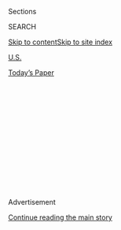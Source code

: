 <div id="app">

<div>

<div>

<div>

<div class="NYTAppHideMasthead css-1q2w90k e1suatyy0">

<div class="section css-ui9rw0 e1suatyy2">

<div class="css-eph4ug er09x8g0">

<div class="css-6n7j50">

</div>

<span class="css-1dv1kvn">Sections</span>

<div class="css-10488qs">

<span class="css-1dv1kvn">SEARCH</span>

</div>

[Skip to content](#site-content)[Skip to site
index](#site-index)

</div>

<div id="masthead-section-label" class="css-1wr3we4 eaxe0e00">

[U.S.](https://www.nytimes.com/section/us)

</div>

<div class="css-10698na e1huz5gh0">

</div>

</div>

<div id="masthead-bar-one" class="section hasLinks css-15hmgas e1csuq9d3">

<div class="css-uqyvli e1csuq9d0">

</div>

<div class="css-1uqjmks e1csuq9d1">

</div>

<div class="css-9e9ivx">

[](https://myaccount.nytimes.com/auth/login?response_type=cookie&client_id=vi)

</div>

<div class="css-1bvtpon e1csuq9d2">

[Today’s
Paper](https://www.nytimes.com/section/todayspaper)

</div>

</div>

</div>

</div>

<div data-aria-hidden="false">

<div id="site-content" data-role="main">

<div>

<div class="css-1aor85t" style="opacity:0.000000001;z-index:-1;visibility:hidden">

<div class="css-1hqnpie">

<div class="css-epjblv">

<span class="css-17xtcya">[U.S.](/section/us)</span><span class="css-x15j1o">|</span><span class="css-fwqvlz">Trader
Joe’s Defends Product Labels Criticized as
Racist</span>

</div>

<div class="css-k008qs">

<div class="css-1iwv8en">

<span class="css-18z7m18"></span>

<div>

</div>

</div>

<span class="css-1n6z4y">https://nyti.ms/2XiX7z0</span>

<div class="css-1705lsu">

<div class="css-4xjgmj">

<div class="css-4skfbu" data-role="toolbar" data-aria-label="Social Media Share buttons, Save button, and Comments Panel with current comment count" data-testid="share-tools">

  - 
  - 
  - 
  - 
    
    <div class="css-6n7j50">
    
    </div>

  - 

</div>

</div>

</div>

</div>

</div>

</div>

<div id="NYT_TOP_BANNER_REGION" class="css-13pd83m">

</div>

<div id="top-wrapper" class="css-1sy8kpn">

<div id="top-slug" class="css-l9onyx">

Advertisement

</div>

[Continue reading the main
story](#after-top)

<div class="ad top-wrapper" style="text-align:center;height:100%;display:block;min-height:250px">

<div id="top" class="place-ad" data-position="top" data-size-key="top">

</div>

</div>

<div id="after-top">

</div>

</div>

<div>

<div id="sponsor-wrapper" class="css-1hyfx7x">

<div id="sponsor-slug" class="css-19vbshk">

Supported by

</div>

[Continue reading the main
story](#after-sponsor)

<div id="sponsor" class="ad sponsor-wrapper" style="text-align:center;height:100%;display:block">

</div>

<div id="after-sponsor">

</div>

</div>

<div class="css-186x18t">

</div>

<div class="css-1vkm6nb ehdk2mb0">

# Trader Joe’s Defends Product Labels Criticized as Racist

</div>

The company had previously said the names of international-themed
products that were intended to promote inclusiveness, such as Trader
José and Trader Ming’s, “may now have the opposite effect.”

<div class="css-79elbk" data-testid="photoviewer-wrapper">

<div class="css-z3e15g" data-testid="photoviewer-wrapper-hidden">

</div>

<div class="css-1a48zt4 ehw59r15" data-testid="photoviewer-children">

![<span class="css-16f3y1r e13ogyst0" data-aria-hidden="true">A petition
created last month said that Trader Joe’s “exoticizes other cultures”
with certain branded products, like its Trader José
beer.</span><span class="css-cnj6d5 e1z0qqy90" itemprop="copyrightHolder"><span class="css-1ly73wi e1tej78p0">Credit...</span><span><span>Joe
Raedle/Getty
Images</span></span></span>](https://static01.nyt.com/images/2020/07/19/multimedia/19xp-trader-joes-pix/19xp-trader-joes-pix-articleLarge.jpg?quality=75&auto=webp&disable=upscale)

</div>

</div>

<div class="css-18e8msd">

<div class="css-vp77d3 epjyd6m0">

<div class="css-1baulvz">

By [<span class="css-1baulvz last-byline" itemprop="name">Allyson
Waller</span>](https://www.nytimes.com/by/allyson-waller)

</div>

</div>

  - 
    
    <div class="css-ld3wwf e16638kd2">
    
    Aug. 1,
    2020
    
    </div>

  - 
    
    <div class="css-4xjgmj">
    
    <div class="css-d8bdto" data-role="toolbar" data-aria-label="Social Media Share buttons, Save button, and Comments Panel with current comment count" data-testid="share-tools">
    
      - 
      - 
      - 
      - 
        
        <div class="css-6n7j50">
        
        </div>
    
      - 
    
    </div>
    
    </div>

</div>

</div>

<div class="section meteredContent css-1r7ky0e" name="articleBody" itemprop="articleBody">

<div class="css-1fanzo5 StoryBodyCompanionColumn">

<div class="css-53u6y8">

Weeks after admitting that some of its international-themed product
labels might have fallen short of an “attempt at inclusiveness,” the
grocery store chain Trader Joe’s is rejecting criticism of the labels —
some with names like Trader José and Trader Ming’s — as racist.

After an [online
petition](https://www.nytimes.com/2020/07/19/business/trader-joes-petition.html)
denounced the company’s use of labels such as Arabian Joe’s, Trader
Giotto’s and Trader Joe San as racist because it “exoticizes other
cultures,” Trader Joe’s announced that it would keep names that it felt
still resonated with customers.

“We disagree that any of these labels are racist,” the company said in a
[statement](https://www.traderjoes.com/announcement/a-note-about-our-product-naming)
on July 24. “We do not make decisions based on petitions.”

“We thought then — and still do — that this naming of products could be
fun and show appreciation for other cultures,” it said.

</div>

</div>

<div class="css-1fanzo5 StoryBodyCompanionColumn">

<div class="css-53u6y8">

Earlier in July, however, Kenya Friend-Daniel, the company’s national
director of public relations, said the company was in the process of
updating labels to bear only the Trader Joe’s name.

“While this approach to product naming may have been rooted in a
lighthearted attempt at inclusiveness, we recognize that it may now have
the opposite effect — one that is contrary to the welcoming, rewarding
customer experience we strive to create every day,” the spokeswoman said
in a statement on July 19. “With this in mind, we made the decision
several years ago to use only the Trader Joe’s name on our products
moving forward.”

On Saturday, she said that she had been referring to new products that
the company introduced after 2017, not products that existed before
then.

“We will continue to evaluate our products, as we always do, and if
certain products/product packaging are not resonating well, changes will
be made,” Ms. Friend-Daniel said.

Asked about the status of other product labels, Ms. Friend-Daniel said
that “for the remaining products, we will change packages or discontinue
products that do not resonate” with customers.

</div>

</div>

<div class="css-1fanzo5 StoryBodyCompanionColumn">

<div class="css-53u6y8">

The spokeswoman added that labels such as Arabian Joe’s and Armenian
Joe’s were no longer in use, and that the label Trader Joe San is
currently used on only about three products.

Briones Bedell, who started the [online
petition](https://www.change.org/p/trader-joe-s-remove-racist-packaging-from-your-products)that
led to renewed scrutiny of the company’s labels, said on Saturday she
was “honestly surprised” by the company’s comments.

“I see it to be a complete reversal to their previous commitment to
removing the labels from the international foods,” she said.

With her petition, Ms. Bedell, 17, said she wanted to raise awareness of
stereotypes that are of a piece with the larger discussions about race
happening across the country.

“They rely only on characters and kind of vague ideas and not anything
of actual substance or legitimacy,” Ms. Bedell said of the labels. “It
becomes a tool of othering.”

Recently, major food companies have committed to re-examining their use
of racist imagery after nationwide protests over police brutality.
Quaker Oats said in June it would retire the [Aunt Jemima name and
image](https://www.nytimes.com/2020/06/17/business/media/aunt-jemima-racial-stereotype.html).
Mars Foods followed suit only hours later, saying it would “evolve” the
[Uncle Ben’s
rice](https://www.nytimes.com/2020/06/17/business/aunt-jemima-mrs-butterworth-uncle-ben.html)
brand.

According to Paul Andrew Galvani, an adjunct professor of marketing at
the University of Houston, Trader Joe’s most likely issued its recent
defenses after consulting with customers who are part of its target
market — a common practice for retail businesses.

</div>

</div>

<div class="css-1fanzo5 StoryBodyCompanionColumn">

<div class="css-53u6y8">

“If their consumers are suddenly up in arms and saying, ‘You know what,
we’re not going to shop Trader Joe’s unless you change,’ then, like any
sensible marketer, they’re going to look at that and say, ‘Well, when it
starts to impact our bottom line, that’s when we may have to make a
change,’” Mr. Galvani said.

</div>

</div>

<div>

</div>

</div>

<div>

</div>

<div>

</div>

<div>

</div>

<div>

<div id="bottom-wrapper" class="css-1ede5it">

<div id="bottom-slug" class="css-l9onyx">

Advertisement

</div>

[Continue reading the main
story](#after-bottom)

<div id="bottom" class="ad bottom-wrapper" style="text-align:center;height:100%;display:block;min-height:90px">

</div>

<div id="after-bottom">

</div>

</div>

</div>

</div>

</div>

## Site Index

<div>

</div>

## Site Information Navigation

  - [© <span>2020</span> <span>The New York Times
    Company</span>](https://help.nytimes.com/hc/en-us/articles/115014792127-Copyright-notice)

<!-- end list -->

  - [NYTCo](https://www.nytco.com/)
  - [Contact
    Us](https://help.nytimes.com/hc/en-us/articles/115015385887-Contact-Us)
  - [Work with us](https://www.nytco.com/careers/)
  - [Advertise](https://nytmediakit.com/)
  - [T Brand Studio](http://www.tbrandstudio.com/)
  - [Your Ad
    Choices](https://www.nytimes.com/privacy/cookie-policy#how-do-i-manage-trackers)
  - [Privacy](https://www.nytimes.com/privacy)
  - [Terms of
    Service](https://help.nytimes.com/hc/en-us/articles/115014893428-Terms-of-service)
  - [Terms of
    Sale](https://help.nytimes.com/hc/en-us/articles/115014893968-Terms-of-sale)
  - [Site
    Map](https://spiderbites.nytimes.com)
  - [Help](https://help.nytimes.com/hc/en-us)
  - [Subscriptions](https://www.nytimes.com/subscription?campaignId=37WXW)

</div>

</div>

</div>

</div>
